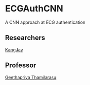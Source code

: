 # ECGAuthCNN
A CNN approach at ECG authentication

## Researchers
[KangJay](https://github.com/KangJay)

## Professor
[Geethapriya Thamilarasu](http://faculty.washington.edu/geetha/)
